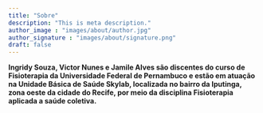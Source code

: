 ```yaml
---
title: "Sobre"
description: "This is meta description."
author_image : "images/about/author.jpg"
author_signature : "images/about/signature.png"
draft: false
---
```


**Ingridy Souza, Victor Nunes e Jamile Alves são discentes do curso de Fisioterapia da Universidade Federal de Pernambuco e estão em atuação na Unidade Básica de Saúde Skylab, localizada no bairro da Iputinga, zona oeste da cidade do Recife, por meio da disciplina Fisioterapia aplicada a saúde coletiva.**

